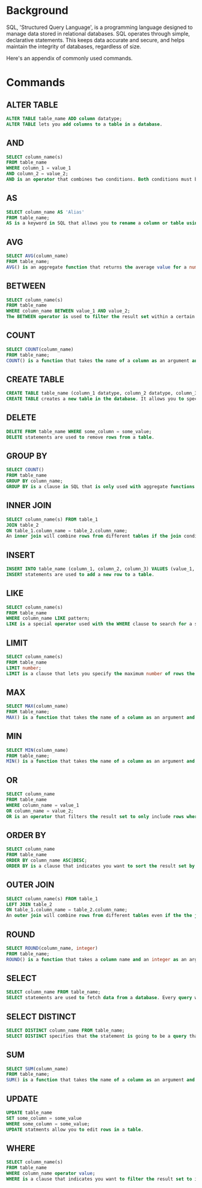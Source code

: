 # Background

SQL, 'Structured Query Language', is a programming language designed to manage data stored in relational databases. SQL operates through simple, declarative statements. This keeps data accurate and secure, and helps maintain the integrity of databases, regardless of size.

Here's an appendix of commonly used commands.

# Commands


## ALTER TABLE
```SQL
ALTER TABLE table_name ADD column datatype;
ALTER TABLE lets you add columns to a table in a database.
```
## AND
```SQL
SELECT column_name(s)
FROM table_name
WHERE column_1 = value_1
AND column_2 = value_2;
AND is an operator that combines two conditions. Both conditions must be true for the row to be included in the result set.
```
## AS
```SQL
SELECT column_name AS 'Alias'
FROM table_name;
AS is a keyword in SQL that allows you to rename a column or table using an alias.
```
## AVG
```SQL
SELECT AVG(column_name)
FROM table_name;
AVG() is an aggregate function that returns the average value for a numeric column.
```
## BETWEEN
```SQL
SELECT column_name(s)
FROM table_name
WHERE column_name BETWEEN value_1 AND value_2;
The BETWEEN operator is used to filter the result set within a certain range. The values can be numbers, text or dates.
```
## COUNT
```SQL
SELECT COUNT(column_name)
FROM table_name;
COUNT() is a function that takes the name of a column as an argument and counts the number of rows where the column is not NULL.
```
## CREATE TABLE
```SQL
CREATE TABLE table_name (column_1 datatype, column_2 datatype, column_3 datatype);
CREATE TABLE creates a new table in the database. It allows you to specify the name of the table and the name of each column in the table.
```
## DELETE
```SQL
DELETE FROM table_name WHERE some_column = some_value;
DELETE statements are used to remove rows from a table.
```
## GROUP BY
```SQL
SELECT COUNT()
FROM table_name
GROUP BY column_name;
GROUP BY is a clause in SQL that is only used with aggregate functions. It is used in collaboration with the SELECT statement to arrange identical data into groups.
```
## INNER JOIN
```SQL
SELECT column_name(s) FROM table_1
JOIN table_2
ON table_1.column_name = table_2.column_name;
An inner join will combine rows from different tables if the join condition is true.
```
## INSERT
```SQL
INSERT INTO table_name (column_1, column_2, column_3) VALUES (value_1, 'value_2', value_3);
INSERT statements are used to add a new row to a table.
```
## LIKE
```SQL
SELECT column_name(s)
FROM table_name
WHERE column_name LIKE pattern;
LIKE is a special operator used with the WHERE clause to search for a specific pattern in a column.
```
## LIMIT
```SQL
SELECT column_name(s)
FROM table_name
LIMIT number;
LIMIT is a clause that lets you specify the maximum number of rows the result set will have.
```
## MAX
```SQL
SELECT MAX(column_name)
FROM table_name;
MAX() is a function that takes the name of a column as an argument and returns the largest value in that column.
```
## MIN
```SQL
SELECT MIN(column_name)
FROM table_name;
MIN() is a function that takes the name of a column as an argument and returns the smallest value in that column.
```
## OR
```SQL
SELECT column_name
FROM table_name
WHERE column_name = value_1
OR column_name = value_2;
OR is an operator that filters the result set to only include rows where either condition is true.
```
## ORDER BY
```SQL
SELECT column_name
FROM table_name
ORDER BY column_name ASC|DESC;
ORDER BY is a clause that indicates you want to sort the result set by a particular column either alphabetically or numerically.
```
## OUTER JOIN
```SQL
SELECT column_name(s) FROM table_1
LEFT JOIN table_2
ON table_1.column_name = table_2.column_name;
An outer join will combine rows from different tables even if the the join condition is not met. Every row in the left table is returned in the result set, and if the join condition is not met, then NULL values are used to fill in the columns from the right table.
```
## ROUND
```SQL
SELECT ROUND(column_name, integer)
FROM table_name;
ROUND() is a function that takes a column name and an integer as an argument. It rounds the values in the column to the number of decimal places specified by the integer.
```
## SELECT
```SQL
SELECT column_name FROM table_name;
SELECT statements are used to fetch data from a database. Every query will begin with SELECT.
```
## SELECT DISTINCT
```SQL
SELECT DISTINCT column_name FROM table_name;
SELECT DISTINCT specifies that the statement is going to be a query that returns unique values in the specified column(s).
```
## SUM
```SQL
SELECT SUM(column_name)
FROM table_name;
SUM() is a function that takes the name of a column as an argument and returns the sum of all the values in that column.
```
## UPDATE
```SQL
UPDATE table_name
SET some_column = some_value
WHERE some_column = some_value;
UPDATE statments allow you to edit rows in a table.
```
## WHERE
```SQL
SELECT column_name(s)
FROM table_name
WHERE column_name operator value;
WHERE is a clause that indicates you want to filter the result set to include only rows where the following condition is true.
```
